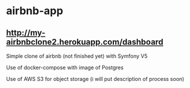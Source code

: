 # airbnb-app 

## http://my-airbnbclone2.herokuapp.com/dashboard

Simple clone of airbnb (not finished yet) with Symfony V5

Use of docker-compose with image of Postgres

Use of AWS S3 for object storage (i will put description of process soon)
